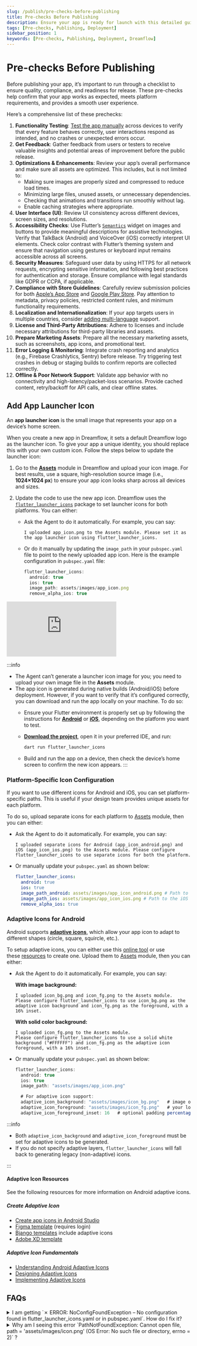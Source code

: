 ```yaml
---
slug: /publish/pre-checks-before-publishing
title: Pre-checks Before Publishing
description: Ensure your app is ready for launch with this detailed guide on essential pre-publishing checks.
tags: [Pre-checks, Publishing, Deployment]
sidebar_position: 1
keywords: [Pre-checks, Publishing, Deployment, Dreamflow]
---
```


# Pre-checks Before Publishing
Before publishing your app, it’s important to run through a checklist to ensure quality, compliance, and readiness for release. These pre-checks help confirm that your app works as expected, meets platform requirements, and provides a smooth user experience.

Here’s a comprehensive list of these prechecks:

1. **Functionality Testing**: [Test the app manually](../test/test-on-mobile-device.md) across devices to verify that every feature behaves correctly, user interactions respond as intended, and no crashes or unexpected errors occur.
2. **Get Feedback**: Gather feedback from users or testers to receive valuable insights and potential areas of improvement before the public release.
3. **Optimizations & Enhancements**: Review your app’s overall performance and make sure all assets are optimized. This includes, but is not limited to:
    - Making sure images are properly sized and compressed to reduce load times.
    - Minimizing large files, unused assets, or unnecessary dependencies.
    - Checking that animations and transitions run smoothly without lag.
    - Enable caching strategies where appropriate.
4. **User Interface (UI)**: Review UI consistency across different devices, screen sizes, and resolutions.
5. **Accessibility Checks**: Use Flutter’s [`Semantics`](https://api.flutter.dev/flutter/widgets/Semantics-class.html) widget on images and buttons to provide meaningful descriptions for assistive technologies. Verify that TalkBack (Android) and VoiceOver (iOS) correctly interpret UI elements. Check color contrast with Flutter’s theming system and ensure that navigation using gestures or keyboard input remains accessible across all screens.
6. **Security Measures**: Safeguard user data by using HTTPS for all network requests, encrypting sensitive information, and following best practices for authentication and storage. Ensure compliance with legal standards like GDPR or CCPA, if applicable.
7. **Compliance with Store Guidelines**: Carefully review submission policies for both [Apple’s App Store](https://developer.apple.com/app-store/review/guidelines/) and [Google Play Store](https://play.google/developer-content-policy/). Pay attention to metadata, privacy policies, restricted content rules, and minimum functionality requirements.
8. **Localization and Internationalization**: If your app targets users in multiple countries, consider [adding multi-language](https://docs.flutter.dev/ui/accessibility-and-internationalization/internationalization) support.
9. **License and Third-Party Attributions**: Adhere to licenses and include necessary attributions for third-party libraries and assets.
10. **Prepare Marketing Assets**: Prepare all the necessary marketing assets, such as screenshots, app icons, and promotional text.
11. **Error Logging & Monitoring**: Integrate crash reporting and analytics (e.g., Firebase Crashlytics, Sentry) before release. Try triggering test crashes in debug or staging builds to confirm reports are collected correctly.
12. **Offline & Poor Network Support**: Validate app behavior with no connectivity and high-latency/packet-loss scenarios. Provide cached content, retry/backoff for API calls, and clear offline states.


## Add App Launcher Icon

An **app launcher icon** is the small image that represents your app on a device’s home screen. 

When you create a new app in Dreamflow, it sets a default Dreamflow logo as the launcher icon. To give your app a unique identity, you should replace this with your own custom icon. Follow the steps below to update the launcher icon:

1. Go to the [**Assets**](../../workspace/modules-panel/assets.md) module in Dreamflow and upload your icon image. For best results, use a square, high-resolution source image (i.e., **1024×1024 px**) to ensure your app icon looks sharp across all devices and sizes.
2. Update the code to use the new app icon. Dreamflow uses the [`flutter_launcher_icons`](https://pub.dev/packages/flutter_launcher_icons) package to set launcher icons for both platforms. You can either:

    - Ask the Agent to do it automatically. For example, you can say:
      ```text
      I uploaded app_icon.png to the Assets module. Please set it as the app launcher icon using flutter_launcher_icons.
    - Or do it manually by updating the `image_path` in your `pubspec.yaml` file to point to the newly uploaded app icon. Here is the example configuration in `pubspec.yaml` file:

      ```jsx
      flutter_launcher_icons:
        android: true
        ios: true
        image_path: assets/images/app_icon.png
        remove_alpha_ios: true
      ```

<div style={{
    position: 'relative',
    paddingBottom: 'calc(52.67989417989418% + 41px)', // Keeps the aspect ratio and additional padding
    height: 0,
    width: '100%'}}>
    <iframe 
        src="https://demo.arcade.software/xzNj2YwPUvpxlrNQCv1r?embed&show_copy_link=true"
        title=""
        style={{
            position: 'absolute',
            top: 0,
            left: 0,
            width: '100%',
            height: '100%',
            colorScheme: 'light'
        }}
        frameborder="0"
        loading="lazy"
        webkitAllowFullScreen
        mozAllowFullScreen
        allowFullScreen
        allow="clipboard-write">
    </iframe>
</div>
<p></p>

:::info

- The Agent can’t generate a launcher icon image for you; you need to upload your own image file in the **Assets** module.
- The app icon is generated during native builds (Android/iOS) before deployment. However, if you want to verify that it’s configured correctly, you can download and run the app locally on your machine. To do so:
    - Ensure your Flutter environment is properly set up by following the instructions for [**Android**](../test/test-on-mobile-device.md#android-setup) or [**iOS**](../test/test-on-mobile-device.md#ios-setup), depending on the platform you want to test.
    - [**Download the project**](../test/test-on-mobile-device.md#download-code-and-run), open it in your preferred IDE, and run:
        
        ```jsx
        dart run flutter_launcher_icons
        ```
        
    - Build and run the app on a device, then check the device’s home screen to confirm the new icon appears.
:::

### Platform-Specific Icon Configuration

If you want to use different icons for Android and iOS, you can set platform-specific paths. This is useful if your design team provides unique assets for each platform.

To do so, upload separate icons for each platform to [Assets](../../workspace/modules-panel/assets.md) module, then you can either:

- Ask the Agent to do it automatically. For example, you can say:

  ```text
  I uploaded separate icons for Android (app_icon_android.png) and iOS (app_icon_ios.png) to the Assets module. Please configure flutter_launcher_icons to use separate icons for both the platform.
  ```

- Or manually update your `pubspec.yaml` as shown below:

  ```yaml
  flutter_launcher_icons:
    android: true
    ios: true
    image_path_android: assets/images/app_icon_android.png # Path to the Android app icon.
    image_path_ios: assets/images/app_icon_ios.png # Path to the iOS app icon.
    remove_alpha_ios: true

  ```

### Adaptive Icons for Android

Android supports [**adaptive icons**](https://developer.android.com/develop/ui/views/launch/icon_design_adaptive#design-adaptive-icons), which allow your app icon to adapt to different shapes (circle, square, squircle, etc.). 

To setup adaptive icons, you can either use this [online tool](https://icon.kitchen/) or use these [resources](https://docs.flutterflow.io/resources/projects/settings/general-settings#create-adaptive-icon) to create one. Upload them to [Assets](../../workspace/modules-panel/assets.md) module, then you can either:

- Ask the Agent to do it automatically. For example, you can say:

    **With image background:**
    ```
    I uploaded icon_bg.png and icon_fg.png to the Assets module.
    Please configure flutter_launcher_icons to use icon_bg.png as the adaptive icon background and icon_fg.png as the foreground, with a 16% inset.
    ```

    **With solid color background:**
    ```
    I uploaded icon_fg.png to the Assets module.
    Please configure flutter_launcher_icons to use a solid white background ("#FFFFFF") and icon_fg.png as the adaptive icon foreground, with a 16% inset.
    ```

- Or manually update your `pubspec.yaml` as shown below:

  ```jsx
  flutter_launcher_icons:
    android: true
    ios: true
    image_path: "assets/images/app_icon.png"

    # For adaptive icon support:
    adaptive_icon_background: "assets/images/icon_bg.png"   # image or solid color ("#FFFFFF")
    adaptive_icon_foreground: "assets/images/icon_fg.png"   # your logo / symbol image
    adaptive_icon_foreground_inset: 16   # optional padding percentage (default is 16)

  ```

:::info

- Both `adaptive_icon_background` and `adaptive_icon_foreground` must be set for adaptive icons to be generated.
- If you do not specify adaptive layers, `flutter_launcher_icons` will fall back to generating legacy (non-adaptive) icons.

:::


#### Adaptive Icon Resources

See the following resources for more information on Android adaptive icons.

##### Create Adaptive Icon

- [Create app icons in Android Studio](https://developer.android.com/studio/write/create-app-icons#create-adaptive)
- [Figma template](https://material.uplabs.com/posts/adaptive-icon-sticker-sheet) (requires login)
- [Bjango templates](https://github.com/bjango/Bjango-Templates) include adaptive icons
- [Adobe XD template](https://github.com/faizmalkani/adaptive-icon-template-xd)

##### Adaptive Icon Fundamentals

- [Understanding Android Adaptive Icons](https://medium.com/google-design/understanding-android-adaptive-icons-cee8a9de93e2)
- [Designing Adaptive Icons](https://medium.com/google-design/designing-adaptive-icons-515af294c783)
- [Implementing Adaptive Icons](https://medium.com/google-developers/implementing-adaptive-icons-1e4d1795470e)

## FAQs

<details>
<summary> I am getting `✗ ERROR: NoConfigFoundException – No configuration found in flutter_launcher_icons.yaml or in pubspec.yaml`. How do I fix it? </summary>

<p> 
This error means the `flutter_launcher_icons` package hasn’t been properly added to your project. To fix this, you can:

- **Add it manually**: Open your `pubspec.yaml`, add the [**`flutter_launcher_icons`**](https://pub.dev/packages/flutter_launcher_icons) dependency with required configuration, then refresh dependencies by clicking **Refresh Dependencies** button at bottom left side. See the detailed guide on [**adding app launcher icon**](#add-app-launcher-icon).

- **Use the Agent**: Click <kbd>Fix with AI</kbd> button when the error appears, and the Agent will add the required configuration for you.
</p> 

</details>


<details>
<summary> Why am I seeing this error `PathNotFoundException: Cannot open file, path = 'assets/images/icon.png' (OS Error: No such file or directory, errno = 2)` ? </summary>

 <p>
 This error occurs because the app icon file could not be found at the specified path. To fix this, make sure you’ve added a launcher icon [**Assets**](../../workspace/modules-panel/assets.md) module. Refer to [**adding app launcher icon**](#add-app-launcher-icon) section for step-by-step instructions.
 </p> 

</details>